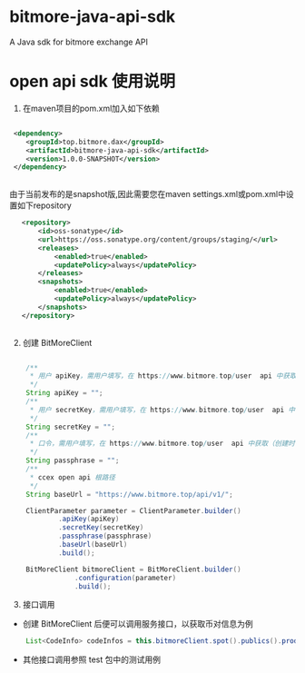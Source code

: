 # bitmore-java-api-sdk
A Java sdk for bitmore exchange API

# open api sdk 使用说明
1. 在maven项目的pom.xml加入如下依赖
```xml

 <dependency>
    <groupId>top.bitmore.dax</groupId>
    <artifactId>bitmore-java-api-sdk</artifactId>
    <version>1.0.0-SNAPSHOT</version>
 </dependency>
 
```
由于当前发布的是snapshot版,因此需要您在maven settings.xml或pom.xml中设置如下repository

```xml
   <repository> 
       <id>oss-sonatype</id>
       <url>https://oss.sonatype.org/content/groups/staging/</url>
       <releases>
           <enabled>true</enabled>
           <updatePolicy>always</updatePolicy>
       </releases>
       <snapshots>
           <enabled>true</enabled>
           <updatePolicy>always</updatePolicy>
       </snapshots>
   </repository>
                
```

2. 创建 BitMoreClient

```java

    /**
     * 用户 apiKey，需用户填写，在 https://www.bitmore.top/user  api 中获取
     */
    String apiKey = "";
    /**
     * 用户 secretKey，需用户填写，在 https://www.bitmore.top/user  api 中获取
     */
    String secretKey = "";
    /**
     * 口令，需用户填写，在 https://www.bitmore.top/user  api 中获取（创建时由用户设定）
     */
    String passphrase = "";
    /**
     * ccex open api 根路径
     */
    String baseUrl = "https://www.bitmore.top/api/v1/";

    ClientParameter parameter = ClientParameter.builder()
            .apiKey(apiKey)
            .secretKey(secretKey)
            .passphrase(passphrase)
            .baseUrl(baseUrl)
            .build();

    BitMoreClient bitmoreClient = BitMoreClient.builder()
                .configuration(parameter)
                .build();

```
3. 接口调用
- 创建 BitMoreClient 后便可以调用服务接口，以获取币对信息为例
```java
	List<CodeInfo> codeInfos = this.bitmoreClient.spot().publics().products()
```
- 其他接口调用参照 test 包中的测试用例
